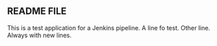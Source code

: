 ## README FILE ##
This is a test application for a Jenkins pipeline.
A line fo test.
Other line.
Always with new lines.
